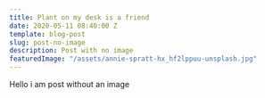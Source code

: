 ```yaml
---
title: Plant on my desk is a friend
date: 2020-05-11 08:40:00 Z
template: blog-post
slug: post-no-image
description: Post with no image
featuredImage: "/assets/annie-spratt-hx_hf2lppuu-unsplash.jpg"
---
```


Hello i am post without an image